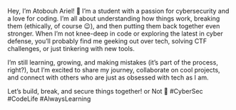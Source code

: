 Hey, I’m Atobouh Ariel! 👋
I’m a student with a passion for cybersecurity and a love for coding. I’m all about understanding how things work, breaking them (ethically, of course 😉), and then putting them back together even stronger. When I’m not knee-deep in code or exploring the latest in cyber defense, you’ll probably find me geeking out over tech, solving CTF challenges, or just tinkering with new tools.

I’m still learning, growing, and making mistakes (it’s part of the process, right?), but I’m excited to share my journey, collaborate on cool projects, and connect with others who are just as obsessed with tech as I am.

Let’s build, break, and secure things together!  or Not 🚀
#CyberSec #CodeLife #AlwaysLearning
<!---
atobouh/atobouh is a ✨ special ✨ repository because its `README.md` (this file) appears on your GitHub profile.
You can click the Preview link to take a look at your changes.
--->
